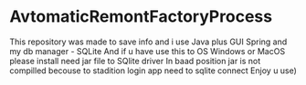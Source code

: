 # AvtomaticRemontFactoryProcess
This repository was made to save info and i use Java plus GUI Spring and my db manager - SQLite
And if u have use this to OS Windows or MacOS please install need jar file to SQlite driver
In baad position jar is not compilled becouse to stadition login app need to sqlite connect
Enjoy u use)
